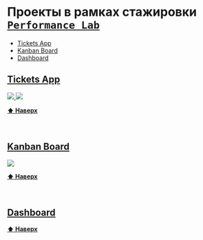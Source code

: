 # Проекты в рамках стажировки [`Performance Lab`](https://www.performance-lab.ru/)

<a href="#top"></a>

- [Tickets App](#tickets-app)
- [Kanban Board](#kanban-board)
- [Dashboard](#dashboard)

## [Tickets App](https://tickets-ff613.web.app/)

<a href="https://tickets-ff613.web.app/">
  <img src="https://github.com/kledovskaia/internship/blob/main/tickets-app-1.png"/>
  <img src="https://github.com/kledovskaia/internship/blob/main/tickets-app-2.png"/>
</a>

**[⬆ Наверх](#top)**
<br />
<br />
<br />

## [Kanban Board](https://suspicious-wilson-b4d546.netlify.app/projects/8ee7fd74-0295-4845-984e-ce4973fcf097/issue-boards)

<a href="https://suspicious-wilson-b4d546.netlify.app/projects/8ee7fd74-0295-4845-984e-ce4973fcf097/issue-boards">
  <img src="https://github.com/kledovskaia/internship/blob/main/kanban-board.png"/>
</a>

**[⬆ Наверх](#top)**
<br />
<br />
<br />

## [Dashboard](https://elegant-cray-79023f.netlify.app/index.html)

**[⬆ Наверх](#top)**
<br /> 
<br /> 
<br />
